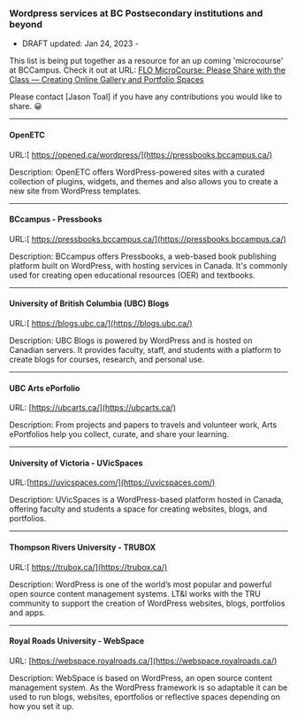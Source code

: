 
### Wordpress services at BC Postsecondary institutions and beyond

- DRAFT updated: Jan 24, 2023 -

This list is being put together as a resource for an up coming 'microcourse' at BCCampus. Check it out at 
URL: [ FLO MicroCourse: Please Share with the Class — Creating Online Gallery and Portfolio Spaces](https://bccampus.ca/event/flo-microcourse-please-share-with-the-class-creating-online-gallery-and-portfolio-spaces/ )

Please contact [Jason Toal] if you have any contributions you would like to share. 😀

---


#### OpenETC

URL:[ https://opened.ca/wordpress/](https://pressbooks.bccampus.ca/)

Description: OpenETC offers WordPress-powered sites with a curated collection of plugins, widgets, and themes and also allows you to create a new site from WordPress templates.


---


#### BCcampus - Pressbooks

URL:[ https://pressbooks.bccampus.ca/](https://pressbooks.bccampus.ca/)

Description: BCcampus offers Pressbooks, a web-based book publishing platform built on WordPress, with hosting services in Canada. It's commonly used for creating open educational resources (OER) and textbooks.


---


#### University of British Columbia (UBC) Blogs

URL:[ https://blogs.ubc.ca/](https://blogs.ubc.ca/)

Description: UBC Blogs is powered by WordPress and is hosted on Canadian servers. It provides faculty, staff, and students with a platform to create blogs for courses, research, and personal use.


---


#### UBC Arts ePorfolio

URL: [https://ubcarts.ca/](https://ubcarts.ca/)

Description: From projects and papers to travels and volunteer work, Arts ePortfolios help you collect, curate, and share your learning.


---


#### University of Victoria - UVicSpaces

URL:[https://uvicspaces.com/](https://uvicspaces.com/)

Description: UVicSpaces is a WordPress-based platform hosted in Canada, offering faculty and students a space for creating websites, blogs, and portfolios.


---


#### Thompson Rivers University - TRUBOX

URL:[ https://trubox.ca/](https://trubox.ca/)

Description: WordPress is one of the world’s most popular and powerful open source content management systems. LT&I works with the TRU community to support the creation of WordPress websites, blogs, portfolios and apps.


---


#### Royal Roads University - WebSpace

URL: [https://webspace.royalroads.ca/](https://webspace.royalroads.ca/) 

Description: WebSpace is based on WordPress, an open source content management system. As the WordPress framework is so adaptable it can be used to run blogs, websites, eportfolios or reflective spaces depending on how you set it up.
